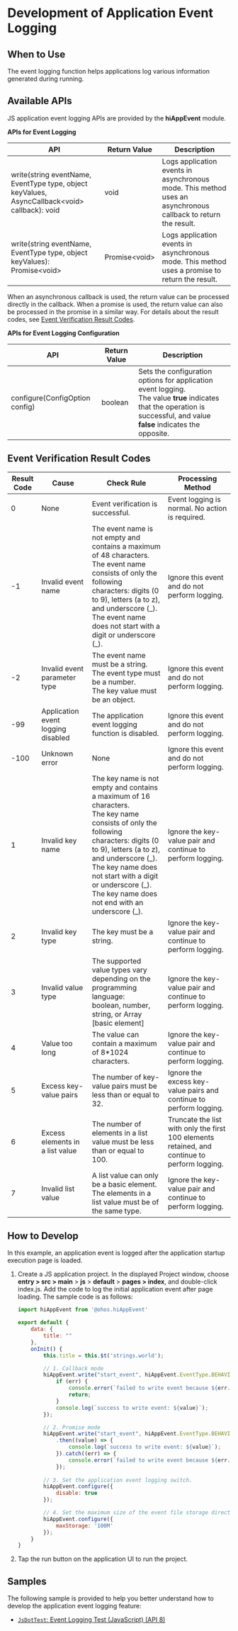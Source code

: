 # Development of Application Event Logging

## When to Use

The event logging function helps applications log various information generated during running.

## Available APIs

JS application event logging APIs are provided by the **hiAppEvent** module.

**APIs for Event Logging**

| API                                                          | Return Value   | Description                                                  |
| ------------------------------------------------------------ | -------------- | ------------------------------------------------------------ |
| write(string eventName, EventType type, object keyValues, AsyncCallback\<void> callback): void | void           | Logs application events in asynchronous mode. This method uses an asynchronous callback to return the result. |
| write(string eventName, EventType type, object keyValues): Promise\<void> | Promise\<void> | Logs application events in asynchronous mode. This method uses a promise to return the result. |

When an asynchronous callback is used, the return value can be processed directly in the callback. When a promise is used, the return value can also be processed in the promise in a similar way. For details about the result codes, see [Event Verification Result Codes](#event-verification-result-codes).

**APIs for Event Logging Configuration**

| API                            | Return Value | Description                                                  |
| ------------------------------ | ------------ | ------------------------------------------------------------ |
| configure(ConfigOption config) | boolean      | Sets the configuration options for application event logging.<br>The value **true** indicates that the operation is successful, and value **false** indicates the opposite. |

## Event Verification Result Codes

| Result Code | Cause                              | Check Rule                                                   | Processing Method                                            |
| ----------- | ---------------------------------- | ------------------------------------------------------------ | ------------------------------------------------------------ |
| 0           | None                               | Event verification is successful.                            | Event logging is normal. No action is required.              |
| -1          | Invalid event name                 | The event name is not empty and contains a maximum of 48 characters.<br/>The event name consists of only the following characters: digits (0 to 9), letters (a to z), and underscore (\_).<br/>The event name does not start with a digit or underscore (_). | Ignore this event and do not perform logging.                |
| -2          | Invalid event parameter type       | The event name must be a string.<br/>The event type must be a number.<br/>The key value must be an object. | Ignore this event and do not perform logging.                |
| -99         | Application event logging disabled | The application event logging function is disabled.          | Ignore this event and do not perform logging.                |
| -100        | Unknown error                      | None                                                         | Ignore this event and do not perform logging.                |
| 1           | Invalid key name                   | The key name is not empty and contains a maximum of 16 characters.<br/>The key name consists of only the following characters: digits (0 to 9), letters (a to z), and underscore (\_).<br/>The key name does not start with a digit or underscore (\_).<br/>The key name does not end with an underscore (_). | Ignore the key-value pair and continue to perform logging.   |
| 2           | Invalid key type                   | The key must be a string.                                    | Ignore the key-value pair and continue to perform logging.   |
| 3           | Invalid value type                 | The supported value types vary depending on the programming language:<br/>boolean, number, string, or Array [basic element] | Ignore the key-value pair and continue to perform logging.   |
| 4           | Value too long                     | The value can contain a maximum of 8*1024 characters.        | Ignore the key-value pair and continue to perform logging.   |
| 5           | Excess key-value pairs             | The number of key-value pairs must be less than or equal to 32. | Ignore the excess key-value pairs and continue to perform logging. |
| 6           | Excess elements in a list value    | The number of elements in a list value must be less than or equal to 100. | Truncate the list with only the first 100 elements retained, and continue to perform logging. |
| 7           | Invalid list value                 | A list value can only be a basic element.<br/>The elements in a list value must be of the same type. | Ignore the key-value pair and continue to perform logging.   |


## How to Develop

In this example, an application event is logged after the application startup execution page is loaded.

1. Create a JS application project. In the displayed Project window, choose **entry > src > main** > **js** > **default** > **pages > index**, and double-click index.js. Add the code to log the initial application event after page loading. The sample code is as follows:

   ```js
   import hiAppEvent from '@ohos.hiAppEvent'
   
   export default {
       data: {
           title: ""
       },
       onInit() {
           this.title = this.$t('strings.world');
   
           // 1. Callback mode
           hiAppEvent.write("start_event", hiAppEvent.EventType.BEHAVIOR, {"int_data":100, "str_data":"strValue"}, (err, value) => {
               if (err) {
                   console.error(`failed to write event because ${err.code}`);
                   return;
               }
               console.log(`success to write event: ${value}`);
           });
   
           // 2. Promise mode
           hiAppEvent.write("start_event", hiAppEvent.EventType.BEHAVIOR, {"int_data":100, "str_data":"strValue"})
               .then((value) => {
                   console.log(`success to write event: ${value}`);
               }).catch((err) => {
                   console.error(`failed to write event because ${err.code}`);
               });
    
           // 3. Set the application event logging switch.
           hiAppEvent.configure({
               disable: true
           });
   
           // 4. Set the maximum size of the event file storage directory. The default value is 10M.
           hiAppEvent.configure({
               maxStorage: '100M'
           });
       }
   }
   ```

2. Tap the run button on the application UI to run the project.

## Samples

The following sample is provided to help you better understand how to develop the application event logging feature:

- [`JsDotTest`: Event Logging Test (JavaScript) (API 8)](https://gitee.com/openharmony/app_samples/tree/master/DFX/JsDotTest)
